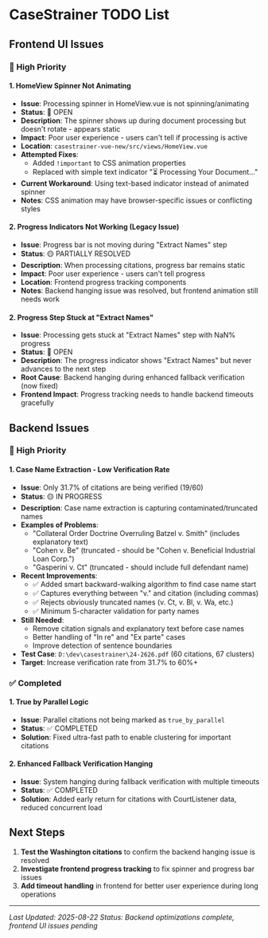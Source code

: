 # CaseStrainer TODO List

## Frontend UI Issues

### 🎯 High Priority

#### 1. HomeView Spinner Not Animating
- **Issue**: Processing spinner in HomeView.vue is not spinning/animating
- **Status**: 🔴 OPEN
- **Description**: The spinner shows up during document processing but doesn't rotate - appears static
- **Impact**: Poor user experience - users can't tell if processing is active
- **Location**: `casestrainer-vue-new/src/views/HomeView.vue`
- **Attempted Fixes**: 
  - Added `!important` to CSS animation properties
  - Replaced with simple text indicator "⏳ Processing Your Document..."
- **Current Workaround**: Using text-based indicator instead of animated spinner
- **Notes**: CSS animation may have browser-specific issues or conflicting styles

#### 2. Progress Indicators Not Working (Legacy Issue)
- **Issue**: Progress bar is not moving during "Extract Names" step
- **Status**: 🟡 PARTIALLY RESOLVED
- **Description**: When processing citations, progress bar remains static
- **Impact**: Poor user experience - users can't tell progress
- **Location**: Frontend progress tracking components
- **Notes**: Backend hanging issue was resolved, but frontend animation still needs work

#### 2. Progress Step Stuck at "Extract Names"
- **Issue**: Processing gets stuck at "Extract Names" step with NaN% progress
- **Status**: 🔴 OPEN  
- **Description**: The progress indicator shows "Extract Names" but never advances to the next step
- **Root Cause**: Backend hanging during enhanced fallback verification (now fixed)
- **Frontend Impact**: Progress tracking needs to handle backend timeouts gracefully

## Backend Issues

### 🎯 High Priority

#### 1. Case Name Extraction - Low Verification Rate
- **Issue**: Only 31.7% of citations are being verified (19/60)
- **Status**: 🟡 IN PROGRESS
- **Description**: Case name extraction is capturing contaminated/truncated names
- **Examples of Problems**:
  - "Collateral Order Doctrine Overruling Batzel v. Smith" (includes explanatory text)
  - "Cohen v. Be" (truncated - should be "Cohen v. Beneficial Industrial Loan Corp.")
  - "Gasperini v. Ct" (truncated - should include full defendant name)
- **Recent Improvements**:
  - ✅ Added smart backward-walking algorithm to find case name start
  - ✅ Captures everything between "v." and citation (including commas)
  - ✅ Rejects obviously truncated names (v. Ct, v. Bl, v. Wa, etc.)
  - ✅ Minimum 5-character validation for party names
- **Still Needed**:
  - Remove citation signals and explanatory text before case names
  - Better handling of "In re" and "Ex parte" cases
  - Improve detection of sentence boundaries
- **Test Case**: `D:\dev\casestrainer\24-2626.pdf` (60 citations, 67 clusters)
- **Target**: Increase verification rate from 31.7% to 60%+

### ✅ Completed

#### 1. True by Parallel Logic
- **Issue**: Parallel citations not being marked as `true_by_parallel`
- **Status**: ✅ COMPLETED
- **Solution**: Fixed ultra-fast path to enable clustering for important citations

#### 2. Enhanced Fallback Verification Hanging
- **Issue**: System hanging during fallback verification with multiple timeouts
- **Status**: ✅ COMPLETED
- **Solution**: Added early return for citations with CourtListener data, reduced concurrent load

## Next Steps

1. **Test the Washington citations** to confirm the backend hanging issue is resolved
2. **Investigate frontend progress tracking** to fix spinner and progress bar issues
3. **Add timeout handling** in frontend for better user experience during long operations

---

*Last Updated: 2025-08-22*
*Status: Backend optimizations complete, frontend UI issues pending*
